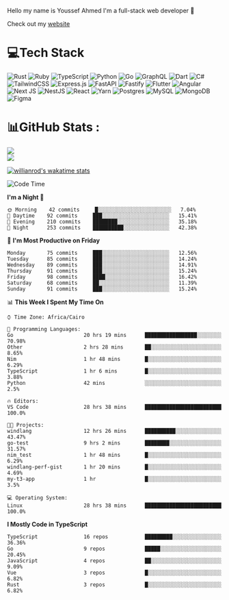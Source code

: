Hello my name is Youssef Ahmed I'm a full-stack web developer 👋

Check out my [website](https://youssefahmed.vercel.app)
 
# 💻Tech Stack

![Rust](https://img.shields.io/badge/rust-%23000000.svg?style=for-the-badge&logo=rust&logoColor=white) ![Ruby](https://img.shields.io/badge/ruby-%23CC342D.svg?style=for-the-badge&logo=ruby&logoColor=white) ![TypeScript](https://img.shields.io/badge/typescript-%23007ACC.svg?style=for-the-badge&logo=typescript&logoColor=white) ![Python](https://img.shields.io/badge/python-3670A0?style=for-the-badge&logo=python&logoColor=ffdd54) ![Go](https://img.shields.io/badge/go-%2300ADD8.svg?style=for-the-badge&logo=go&logoColor=white) ![GraphQL](https://img.shields.io/badge/-GraphQL-E10098?style=for-the-badge&logo=graphql&logoColor=white) ![Dart](https://img.shields.io/badge/dart-%230175C2.svg?style=for-the-badge&logo=dart&logoColor=white) ![C#](https://img.shields.io/badge/c%23-%23239120.svg?style=for-the-badge&logo=c-sharp&logoColor=white) ![TailwindCSS](https://img.shields.io/badge/tailwindcss-%2338B2AC.svg?style=for-the-badge&logo=tailwind-css&logoColor=white) ![Express.js](https://img.shields.io/badge/express.js-%23404d59.svg?style=for-the-badge&logo=express&logoColor=%2361DAFB) ![FastAPI](https://img.shields.io/badge/FastAPI-005571?style=for-the-badge&logo=fastapi) ![Fastify](https://img.shields.io/badge/fastify-%23000000.svg?style=for-the-badge&logo=fastify&logoColor=white) ![Flutter](https://img.shields.io/badge/Flutter-%2302569B.svg?style=for-the-badge&logo=Flutter&logoColor=white) ![Angular](https://img.shields.io/badge/angular-%23DD0031.svg?style=for-the-badge&logo=angular&logoColor=white) ![Next JS](https://img.shields.io/badge/Next-black?style=for-the-badge&logo=next.js&logoColor=white) ![NestJS](https://img.shields.io/badge/nestjs-%23E0234E.svg?style=for-the-badge&logo=nestjs&logoColor=white) ![React](https://img.shields.io/badge/react-%2320232a.svg?style=for-the-badge&logo=react&logoColor=%2361DAFB) ![Yarn](https://img.shields.io/badge/yarn-%232C8EBB.svg?style=for-the-badge&logo=yarn&logoColor=white) ![Postgres](https://img.shields.io/badge/postgres-%23316192.svg?style=for-the-badge&logo=postgresql&logoColor=white) ![MySQL](https://img.shields.io/badge/mysql-%2300f.svg?style=for-the-badge&logo=mysql&logoColor=white) ![MongoDB](https://img.shields.io/badge/MongoDB-%234ea94b.svg?style=for-the-badge&logo=mongodb&logoColor=white)     ![Figma](https://img.shields.io/badge/figma-%23F24E1E.svg?style=for-the-badge&logo=figma&logoColor=white)

# 📊GitHub Stats :

![](https://github-readme-stats.vercel.app/api?username=joetifa2003&theme=tokyonight&hide_border=false&include_all_commits=false&count_private=false)<br/>
![](https://github-readme-streak-stats.herokuapp.com/?user=joetifa2003&theme=tokyonight&hide_border=false)<br/>

[![willianrod's wakatime stats](https://github-readme-stats.vercel.app/api/wakatime?username=joetifa2003&layout=compact)](https://github.com/anuraghazra/github-readme-stats)
<!--START_SECTION:waka-->
![Code Time](http://img.shields.io/badge/Code%20Time-828%20hrs%201%20min-blue)

**I'm a Night 🦉** 

```text
🌞 Morning    42 commits     █░░░░░░░░░░░░░░░░░░░░░░░░   7.04% 
🌆 Daytime    92 commits     ███░░░░░░░░░░░░░░░░░░░░░░   15.41% 
🌃 Evening    210 commits    ████████░░░░░░░░░░░░░░░░░   35.18% 
🌙 Night      253 commits    ██████████░░░░░░░░░░░░░░░   42.38%

```
📅 **I'm Most Productive on Friday** 

```text
Monday       75 commits     ███░░░░░░░░░░░░░░░░░░░░░░   12.56% 
Tuesday      85 commits     ███░░░░░░░░░░░░░░░░░░░░░░   14.24% 
Wednesday    89 commits     ███░░░░░░░░░░░░░░░░░░░░░░   14.91% 
Thursday     91 commits     ███░░░░░░░░░░░░░░░░░░░░░░   15.24% 
Friday       98 commits     ████░░░░░░░░░░░░░░░░░░░░░   16.42% 
Saturday     68 commits     ██░░░░░░░░░░░░░░░░░░░░░░░   11.39% 
Sunday       91 commits     ███░░░░░░░░░░░░░░░░░░░░░░   15.24%

```


📊 **This Week I Spent My Time On** 

```text
⌚︎ Time Zone: Africa/Cairo

💬 Programming Languages: 
Go                       20 hrs 19 mins      █████████████████░░░░░░░░   70.98% 
Other                    2 hrs 28 mins       ██░░░░░░░░░░░░░░░░░░░░░░░   8.65% 
Nim                      1 hr 48 mins        █░░░░░░░░░░░░░░░░░░░░░░░░   6.29% 
TypeScript               1 hr 6 mins         █░░░░░░░░░░░░░░░░░░░░░░░░   3.88% 
Python                   42 mins             ░░░░░░░░░░░░░░░░░░░░░░░░░   2.5%

🔥 Editors: 
VS Code                  28 hrs 38 mins      █████████████████████████   100.0%

🐱‍💻 Projects: 
windlang                 12 hrs 26 mins      ██████████░░░░░░░░░░░░░░░   43.47% 
go-test                  9 hrs 2 mins        ████████░░░░░░░░░░░░░░░░░   31.57% 
nim_test                 1 hr 48 mins        █░░░░░░░░░░░░░░░░░░░░░░░░   6.29% 
windlang-perf-gist       1 hr 20 mins        █░░░░░░░░░░░░░░░░░░░░░░░░   4.69% 
my-t3-app                1 hr                █░░░░░░░░░░░░░░░░░░░░░░░░   3.5%

💻 Operating System: 
Linux                    28 hrs 38 mins      █████████████████████████   100.0%

```

**I Mostly Code in TypeScript** 

```text
TypeScript               16 repos            █████████░░░░░░░░░░░░░░░░   36.36% 
Go                       9 repos             █████░░░░░░░░░░░░░░░░░░░░   20.45% 
JavaScript               4 repos             ██░░░░░░░░░░░░░░░░░░░░░░░   9.09% 
Vue                      3 repos             █░░░░░░░░░░░░░░░░░░░░░░░░   6.82% 
Rust                     3 repos             █░░░░░░░░░░░░░░░░░░░░░░░░   6.82%

```



<!--END_SECTION:waka-->
